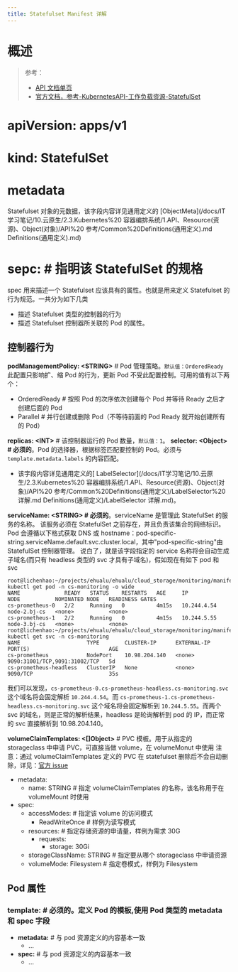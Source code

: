 ```yaml
---
title: Statefulset Manifest 详解
---
```


# 概述

> 参考：
>
> - [API 文档单页](https://kubernetes.io/docs/reference/generated/kubernetes-api/v1.21/#statefulset-v1-apps)
> - [官方文档，参考-KubernetesAPI-工作负载资源-StatefulSet](https://kubernetes.io/docs/reference/kubernetes-api/workload-resources/stateful-set-v1/)

# apiVersion: apps/v1

# kind: StatefulSet

# metadata

Statefulset 对象的元数据，该字段内容详见通用定义的 [ObjectMeta](/docs/IT学习笔记/10.云原生/2.3.Kubernetes%20 容器编排系统/1.API、Resource(资源)、Object(对象)/API%20 参考/Common%20Definitions(通用定义).md Definitions(通用定义).md)

# sepc: # 指明该 StatefulSet 的规格

spec 用来描述一个 Statefulset 应该具有的属性。也就是用来定义 Statefulset 的行为规范。一共分为如下几类

- 描述 Statefulset 类型的控制器的行为
- 描述 Statefulset 控制器所关联的 Pod 的属性。

## 控制器行为

**podManagementPolicy: \<STRING>** # Pod 管理策略。`默认值：OrderedReady`
此配置只影响扩、缩 Pod 的行为，更新 Pod 不受此配置控制。可用的值有以下两个：

- OrderedReady # 按照 Pod 的次序依次创建每个 Pod 并等待 Ready 之后才创建后面的 Pod
- Parallel # 并行创建或删除 Pod（不等待前面的 Pod Ready 就开始创建所有的 Pod）

**replicas: \<INT>** # 该控制器运行的 Pod 数量，`默认值：1`。
**selector: \<Object> # 必须的**。Pod 的选择器，根据标签匹配要控制的 Pod。必须与 `template.metadata.labels` 的内容匹配。

- 该字段内容详见通用定义的[ LabelSelector](/docs/IT学习笔记/10.云原生/2.3.Kubernetes%20 容器编排系统/1.API、Resource(资源)、Object(对象)/API%20 参考/Common%20Definitions(通用定义)/LabelSelector%20 详解.md Definitions(通用定义)/LabelSelector 详解.md)。

**serviceName: \<STRING> # 必须的**。serviceName 是管理此 StatefulSet 的服务的名称。
该服务必须在 StatefulSet 之前存在，并且负责该集合的网络标识。 Pod 会遵循以下格式获取 DNS 或 hostname：pod-specific-string.serviceName.default.svc.cluster.local，其中"pod-specific-string"由 StatefulSet 控制器管理。
说白了，就是该字段指定的 service 名称将会自动生成子域名(而只有 headless 类型的 svc 才具有子域名)，假如现在有如下 pod 和 svc

    root@lichenhao:~/projects/ehualu/ehualu/cloud_storage/monitoring/manifests# kubectl get pod -n cs-monitoring -o wide
    NAME              READY   STATUS    RESTARTS   AGE     IP            NODE           NOMINATED NODE   READINESS GATES
    cs-prometheus-0   2/2     Running   0          4m15s   10.244.4.54   node-2.bj-cs   <none>           <none>
    cs-prometheus-1   2/2     Running   0          4m15s   10.244.5.55   node-3.bj-cs   <none>           <none>
    root@lichenhao:~/projects/ehualu/ehualu/cloud_storage/monitoring/manifests# kubectl get svc -n cs-monitoring
    NAME                     TYPE        CLUSTER-IP      EXTERNAL-IP   PORT(S)                         AGE
    cs-prometheus            NodePort    10.98.204.140   <none>        9090:31001/TCP,9091:31002/TCP   5d
    cs-prometheus-headless   ClusterIP   None            <none>        9090/TCP                        35s

我们可以发现，`cs-prometheus-0.cs-prometheus-headless.cs-monitoring.svc` 这个域名将会固定解析 `10.244.4.54`。而 `cs-prometheus-1.cs-prometheus-headless.cs-monitoring.svc` 这个域名将会固定解析到 `10.244.5.55`。而两个 svc 的域名，则是正常的解析结果，headless 是轮询解析到 pod 的 IP，而正常的 svc 直接解析到 10.98.204.140。

**volumeClaimTemplates: <\[]Object>** # PVC 模板。用于从指定的 storageclass 中申请 PVC，可直接当做 volume，在 volumeMonut 中使用
注意：通过 volumeClaimTemplates 定义的 PVC 在 statefulset 删除后不会自动删除，详见：[官方 issue](https://github.com/kubernetes/kubernetes/issues/55045)

- metadata:
  - name: STRING # 指定 volumeClaimTemplates 的名称，该名称用于在 volumeMount 时使用
- spec:
  - accessModes: # 指定该 volume 的访问模式
    - ReadWriteOnce # 样例为读写模式
  - resources: # 指定存储资源的申请量，样例为需求 30G
    - requests:
      - storage: 30Gi
  - storageClassName: STRING # 指定要从哪个 storageclass 中申请资源
  - volumeMode: Filesystem # 指定卷模式，样例为 Filesystem

## Pod 属性

### template: # 必须的。定义 Pod 的模板,使用 Pod 类型的 metadata 和 spec 字段

- **metadata:** # 与 pod 资源定义的内容基本一致
  - ...
- **spec:** # 与 pod 资源定义的内容基本一致
  - ...
